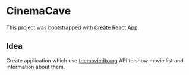 # CinemaCave

This project was bootstrapped with [Create React App](https://github.com/facebook/create-react-app).

## Idea

Create application which use [themoviedb.org](https://www.themoviedb.org/) API to show movie list and information about them.

